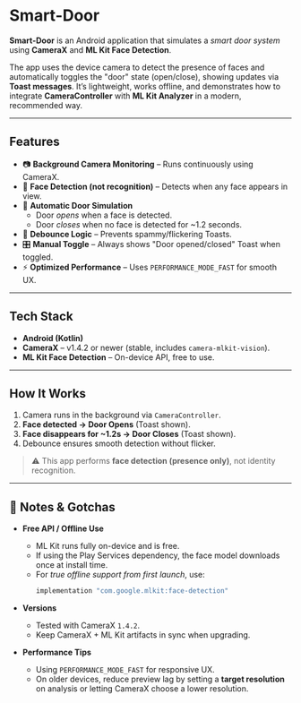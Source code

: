 # Smart-Door

**Smart-Door** is an Android application that simulates a *smart door system* using **CameraX** and **ML Kit Face Detection**.  

The app uses the device camera to detect the presence of faces and automatically toggles the "door" state (open/close), showing updates via **Toast messages**. It’s lightweight, works offline, and demonstrates how to integrate **CameraController** with **ML Kit Analyzer** in a modern, recommended way.

---

## Features

- 📷 **Background Camera Monitoring** – Runs continuously using CameraX.  
- 🙂 **Face Detection (not recognition)** – Detects when any face appears in view.  
- 🚪 **Automatic Door Simulation**  
  - Door *opens* when a face is detected.  
  - Door *closes* when no face is detected for ~1.2 seconds.  
- 🛑 **Debounce Logic** – Prevents spammy/flickering Toasts.  
- 🎛 **Manual Toggle** – Always shows "Door opened/closed" Toast when toggled.  
- ⚡ **Optimized Performance** – Uses `PERFORMANCE_MODE_FAST` for smooth UX.  

---

## Tech Stack

- **Android (Kotlin)**
- **CameraX** – v1.4.2 or newer (stable, includes `camera-mlkit-vision`).  
- **ML Kit Face Detection** – On-device API, free to use.  

---

## How It Works

1. Camera runs in the background via `CameraController`.  
2. **Face detected → Door Opens** (Toast shown).  
3. **Face disappears for ~1.2s → Door Closes** (Toast shown).  
4. Debounce ensures smooth detection without flicker.  

> ⚠️ This app performs **face detection (presence only)**, not identity recognition.

---

## 📝 Notes & Gotchas

- **Free API / Offline Use**  
  - ML Kit runs fully on-device and is free.  
  - If using the Play Services dependency, the face model downloads once at install time.  
  - For *true offline support from first launch*, use:  
    ```gradle
    implementation "com.google.mlkit:face-detection"
    ```

- **Versions**  
  - Tested with CameraX `1.4.2`.  
  - Keep CameraX + ML Kit artifacts in sync when upgrading.

- **Performance Tips**  
  - Using `PERFORMANCE_MODE_FAST` for responsive UX.  
  - On older devices, reduce preview lag by setting a **target resolution** on analysis or letting CameraX choose a lower resolution.
